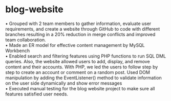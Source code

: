 # blog-website
<p>
• Grouped with 2 team members to gather information, evaluate user requirements, and create a website 
through GitHub to code with different branches resulting in a 20% reduction in merge conflicts and 
improved team collaboration.<br>
• Made an ER model for effective content management by MySQL Workbench<br>
• Enabled search and filtering features using PHP functions to run SQL DML queries. Also, the website 
allowed users to add, display, and remove content and their accounts. With PHP, we led the users to 
follow step by step to create an account or comment on a random post. Used DOM manipulation by
adding the EventListener() method to validate information on the user side dynamically and show error 
messages<br>
• Executed manual testing for the blog website project to make sure all features satisfied user needs.
</p><br>

